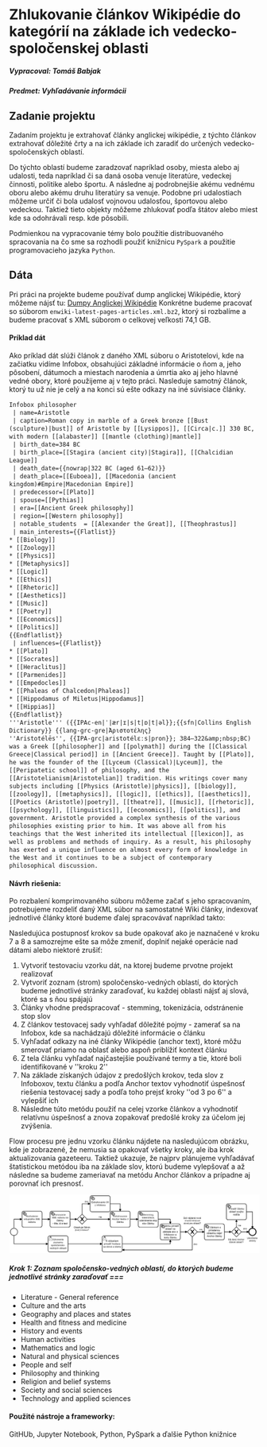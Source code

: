 # Zhlukovanie článkov Wikipédie do kategórií na základe ich vedecko-spoločenskej oblasti

##### Vypracoval: Tomáš Babjak
##### Predmet: Vyhľadávanie informácii

## Zadanie projektu

Zadaním projektu je extrahovať články anglickej wikipédie, z týchto článkov extrahovať dôležité črty a na ich základe ich zaradiť do určených vedecko-spoločenských oblastí.

Do týchto oblastí budeme zaradzovať napríklad osoby, miesta alebo aj udalosti, teda napríklad či sa daná osoba venuje literatúre, vedeckej činnosti, politike alebo športu. A následne aj podrobnejšie akému vednému oboru alebo akému druhu literatúry sa venuje. Podobne pri udalostiach môžeme určiť či bola udalosť vojnovou udalosťou, športovou alebo vedeckou. Taktiež tieto objekty môžeme zhlukovať podľa štátov alebo miest kde sa odohrávali resp. kde pôsobili.

Podmienkou na vypracovanie témy bolo použitie distribuovaného spracovania na čo sme sa rozhodli použiť knižnicu `PySpark` a použitie programovacieho jazyka `Python`.

## Dáta 

Pri práci na projekte budeme používať dump anglickej Wikipédie, ktorý môžeme nájsť tu: [Dumpy Anglickej Wikipédie](dumps.wikimedia.org/enwiki/latest) 
Konkrétne budeme pracovať so súborom `enwiki-latest-pages-articles.xml.bz2`, ktorý si rozbalíme a budeme pracovať s XML súborom o celkovej veľkosti 74,1 GB.

#### Príklad dát
Ako príklad dát slúži článok z daného XML súboru o Aristotelovi, kde na začiatku vidíme Infobox, obsahujúci základné informácie o ňom a, jeho pôsobení, dátumoch a miestach narodenia a úmrtia ako aj jeho hlavné vedné obory, ktoré použijeme aj v tejto práci. Nasleduje samotný článok, ktorý tu už nie je celý a na konci sú ešte odkazy na iné súvisiace články.
```
Infobox philosopher
 | name=Aristotle
 | caption=Roman copy in marble of a Greek bronze [[Bust (sculpture)|bust]] of Aristotle by [[Lysippos]], [[Circa|c.]] 330 BC, with modern [[alabaster]] [[mantle (clothing)|mantle]]
 | birth_date=384 BC
 | birth_place=[[Stagira (ancient city)|Stagira]], [[Chalcidian League]]
 | death_date={{nowrap|322 BC (aged 61–62)}}
 | death_place=[[Euboea]], [[Macedonia (ancient kingdom)#Empire|Macedonian Empire]]
 | predecessor=[[Plato]]
 | spouse=[[Pythias]]
 | era=[[Ancient Greek philosophy]]
 | region=[[Western philosophy]]
 | notable_students  = [[Alexander the Great]], [[Theophrastus]]
 | main_interests={{Flatlist}}
* [[Biology]]
* [[Zoology]]
* [[Physics]]
* [[Metaphysics]]
* [[Logic]]
* [[Ethics]]
* [[Rhetoric]]
* [[Aesthetics]]
* [[Music]]
* [[Poetry]]
* [[Economics]]
* [[Politics]]
{{Endflatlist}}
 | influences={{Flatlist}}
* [[Plato]]
* [[Socrates]]
* [[Heraclitus]]
* [[Parmenides]]
* [[Empedocles]]
* [[Phaleas of Chalcedon|Phaleas]]
* [[Hippodamus of Miletus|Hippodamus]]
* [[Hippias]]
{{Endflatlist}}
'''Aristotle''' ({{IPAc-en|ˈ|ær|ɪ|s|t|ɒ|t|əl}};{{sfn|Collins English Dictionary}} {{lang-grc-gre|Ἀριστοτέλης}
''Aristotélēs'', {{IPA-grc|aristotélɛːs|pron}}; 384–322&amp;nbsp;BC) was a Greek [[philosopher]] and [[polymath]] during the [[Classical Greece|Classical period]] in [[Ancient Greece]]. Taught by [[Plato]], he was the founder of the [[Lyceum (Classical)|Lyceum]], the [[Peripatetic school]] of philosophy, and the [[Aristotelianism|Aristotelian]] tradition. His writings cover many subjects including [[Physics (Aristotle)|physics]], [[biology]], [[zoology]], [[metaphysics]], [[logic]], [[ethics]], [[aesthetics]], [[Poetics (Aristotle)|poetry]], [[theatre]], [[music]], [[rhetoric]], [[psychology]], [[linguistics]], [[economics]], [[politics]], and government. Aristotle provided a complex synthesis of the various philosophies existing prior to him. It was above all from his teachings that the West inherited its intellectual [[lexicon]], as well as problems and methods of inquiry. As a result, his philosophy has exerted a unique influence on almost every form of knowledge in the West and it continues to be a subject of contemporary philosophical discussion.
```

#### Návrh riešenia:

Po rozbalení komprimovaného súboru môžeme začať s jeho spracovaním, potrebujeme rozdeliť daný XML súbor na samostatné Wiki články, indexovať jednotlivé články ktoré budeme ďalej spracovávať napríklad takto:

Nasledujúca postupnosť krokov sa bude opakovať ako je naznačené v kroku 7 a 8 a samozrejme ešte sa môže zmeniť, doplniť nejaké operácie nad dátami alebo niektoré zrušiť:

1. Vytvoriť testovaciu vzorku dát, na ktorej budeme prvotne projekt realizovať
2. Vytvoriť zoznam (strom) spoločensko-vedných oblastí, do ktorých budeme jednotlivé stránky zaraďovať, ku každej oblasti nájsť aj slová, ktoré sa s ňou spájajú
3. Články vhodne predspracovať - stemming, tokenizácia, odstránenie stop slov
4. Z článkov testovacej sady vyhľadať dôležité pojmy - zamerať sa na Infobox, kde sa nachádzajú dôležité informácie o článku
5. Vyhľadať odkazy na iné články Wikipédie (anchor text), ktoré môžu smerovať priamo na oblasť alebo aspoň priblížiť kontext článku
6. Z tela článku vyhľadať najčastejšie používané termy a tie, ktoré boli identifikované v ''kroku 2''
7. Na základe získaných údajov z predošlých krokov, teda slov z Infoboxov, textu článku a podľa Anchor textov vyhodnotiť úspešnosť riešenia testovacej sady a podľa toho prejsť kroky ''od 3 po 6'' a vylepšiť ich
8. Následne túto metódu použiť na celej vzorke článkov a vyhodnotiť relatívnu úspešnosť a znova zopakovať predošlé kroky za účelom jej zvýšenia.

Flow procesu pre jednu vzorku článku nájdete na nasledujúcom obrázku, kde je zobrazené, že nemusia sa opakovať všetky kroky, ale iba krok aktualizovania gazeteeru. Taktiež ukazuje, že najprv plánujeme vyhľadávať štatistickou metódou iba na základe slov, ktorú budeme vylepšovať a až následne sa budeme zameriavať na metódu Anchor článkov a prípadne aj porovnať ich presnosť. 

![Flow Diagram](https://github.com/tomasbabjak/VINF_Wikipedia/blob/master/diagram.png?raw=true)

##### Krok 1: Zoznam spoločensko-vedných oblastí, do ktorých budeme jednotlivé stránky zaraďovať ===

  * Literature - General reference
  * Culture and the arts
  * Geography and places and states
  * Health and fitness and medicine
  * History and events
  * Human activities
  * Mathematics and logic
  * Natural and physical sciences
  * People and self
  * Philosophy and thinking
  * Religion and belief systems
  * Society and social sciences
  * Technology and applied sciences
  
#### Použité nástroje a frameworky:
GitHUb, Jupyter Notebook, Python, PySpark a ďalšie Python knižnice
